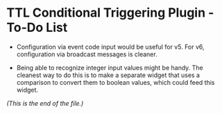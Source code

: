 # TTL Conditional Triggering Plugin - To-Do List

* Configuration via event code input would be useful for v5. For v6,
configuration via broadcast messages is cleaner.

* Being able to recognize integer input values might be handy. The cleanest
way to do this is to make a separate widget that uses a comparison to
convert them to boolean values, which could feed this widget.

_(This is the end of the file.)_
